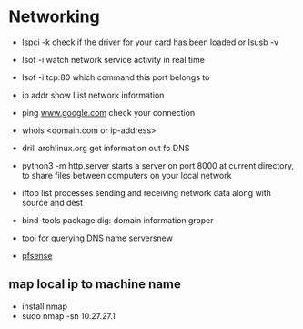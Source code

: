 # Networking

- lspci -k
check if the driver for your card has been loaded
or lsusb -v

- lsof -i
watch network service activity in real time
- lsof -i tcp:80
which command this port belongs to
- ip addr show
List network information

- ping www.google.com
check your connection

- whois <domain.com or ip-address>

- drill archlinux.org
get information out fo DNS

- python3 -m http.server
starts a server on port 8000 at current directory, to share files between computers on your local network

- iftop
list processes sending and receiving network data along with source and dest



- bind-tools package
dig: domain information groper
- tool for querying DNS name serversnew

- [pfsense](./pfsense/index.md)

## map local ip to machine name
- install nmap
- sudo nmap -sn 10.27.27.1
